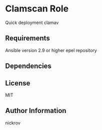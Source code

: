 Clamscan Role
=========

Quick deployment clamav

Requirements
------------

Ansible version 2.9 or higher
epel repository

Dependencies
------------

License
-------

MIT

Author Information
------------------

nickrov
